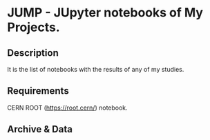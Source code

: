 # JUMP - JUpyter notebooks of My Projects.

## Description

It is the list of notebooks with the results of any of my studies.

## Requirements 

CERN ROOT (https://root.cern/) notebook.

## Archive & Data



